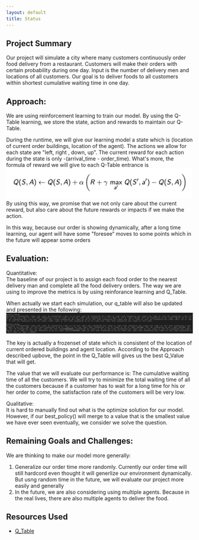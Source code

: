 ```yaml
---
layout: default
title: Status
---
```


## Project Summary
Our project will simulate a city where many customers continuously order food delivery from a restaurant. Customers will make their orders with certain probability during one day. Input is the number of delivery men and locations of all customers. Our goal is to deliver foods to all customers within shortest cumulative waiting time in one day.

## Approach:
We are using reinforcement learning to train our model. By using the Q-Table learning, we store the state, action and rewards to maintain our Q-Table. 

During the runtime, we will give our learning model a state which is (location of current order buildings, location of the agent). The actions we allow for each state are "left, right , down, up". The current reward for each action during the state is only -(arrival_time - order_time). What's more, the formula of reward we will give to each Q-Table entrance is <img src="Q-Value.png">
By using this way, we promise that we not only care about the current reward, but also care about the future rewards or impacts if we make the action. 

In this way, because our order is showing dynamically, after a long time learning, our agent will have some "foresee“ moves to some points which in the future will appear some orders

## Evaluation:
Quantitative: <br>
The baseline of our project is to assign each food order to the nearest delivery man and complete all the food delivery orders. The way we are using to improve the metrics is by using reinforance learning and Q_Table. 

When actually we start each simulation, our q_table will also be updated and presented in the following:
<img src="Q_Table.png">

The key is actually a frozenset of state which is consistent of the location of current ordered buildings and agent location. According to the Approach described upbove, the point in the Q_Table will gives us the best Q_Value that will get.

The value that we will evaluate our performance is:
The cumulative waiting time of all the customers. We will try to minimize the total waiting time of all the customers because if a customer has to wait for a long time for his or her order to come, the satisfaction rate of the customers will be very low.

Qualitative: <br>
It is hard to manually find out what is the optimize solution for our model. However, if our best_policy() will merge to a value that is the smallest value we have ever seen eventually, we consider we solve the question.

## Remaining Goals and Challenges:
We are thinking to make our model more generally:
1. Generalize our order time more randomly. Currently our order time will still hardcord even thought it will generlize our environment dynamically. But usng random time in the future, we will evaluate our project more easily and generally
2. In the future, we are also considering using multiple agents. Because in the real lives, there are also multiple agents to deliver the food.

## Resources Used
- [Q_Table](https://www.youtube.com/watch?v=Cgx6l19y7q0&t=198s)